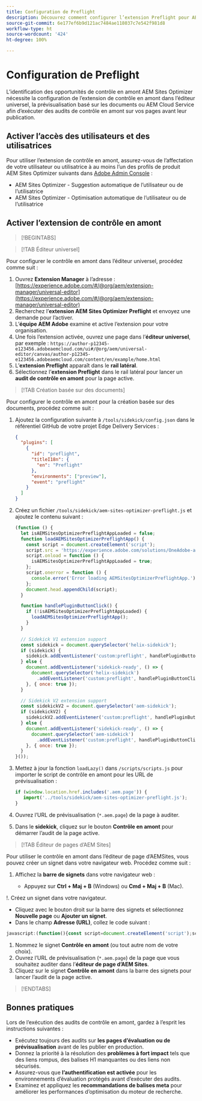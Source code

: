 ```yaml
---
title: Configuration de Preflight
description: Découvrez comment configurer l’extension Preflight pour AEM Sites Optimizer.
source-git-commit: 6e177ef6b9d121ac7484ae118037c7e542f981d8
workflow-type: ht
source-wordcount: '424'
ht-degree: 100%

---
```



# Configuration de Preflight

L’identification des opportunités de contrôle en amont AEM Sites Optimizer nécessite la configuration de l’extension de contrôle en amont dans l’éditeur universel, la prévisualisation basé sur les documents ou AEM Cloud Service afin d’exécuter des audits de contrôle en amont sur vos pages avant leur publication.

## Activer l’accès des utilisateurs et des utilisatrices

Pour utiliser l’extension de contrôle en amont, assurez-vous de l’affectation de votre utilisateur ou utilisatrice à au moins l’un des profils de produit AEM Sites Optimizer suivants dans [Adobe Admin Console](https://adminconsole.adobe.com) :

* AEM Sites Optimizer - Suggestion automatique de l’utilisateur ou de l’utilisatrice
* AEM Sites Optimizer - Optimisation automatique de l’utilisateur ou de l’utilisatrice

## Activer l’extension de contrôle en amont

>[!BEGINTABS]

>[!TAB Éditeur universel]

Pour configurer le contrôle en amont dans l’éditeur universel, procédez comme suit :

1. Ouvrez **Extension Manager** à l’adresse :
   [https://experience.adobe.com/#/@org/aem/extension-manager/universal-editor](https://experience.adobe.com/#/@org/aem/extension-manager/universal-editor)
1. Recherchez l’**extension AEM Sites Optimizer Preflight** et envoyez une demande pour l’activer.
1. L’**équipe AEM Adobe** examine et active l’extension pour votre organisation.
1. Une fois l’extension activée, ouvrez une page dans l’**éditeur universel**, par exemple :
   `https://author-p12345-e123456.adobeaemcloud.com/ui#/@org/aem/universal-editor/canvas/author-p12345-e123456.adobeaemcloud.com/content/en/example/home.html`
1. L’**extension Preflight** apparaît dans le **rail latéral**.
1. Sélectionnez l’**extension Preflight** dans le rail latéral pour lancer un **audit de contrôle en amont** pour la page active.

>[!TAB Création basée sur des documents]

Pour configurer le contrôle en amont pour la création basée sur des documents, procédez comme suit :

1. Ajoutez la configuration suivante à `/tools/sidekick/config.json` dans le référentiel GitHub de votre projet Edge Delivery Services :

   ```json
   {
     "plugins": [
       {
         "id": "preflight",
         "titleI18n": {
           "en": "Preflight"
         },
         "environments": ["preview"],
         "event": "preflight"
       }
     ]
   }
   ```

1. Créez un fichier `/tools/sidekick/aem-sites-optimizer-preflight.js` et ajoutez le contenu suivant :

   ```javascript
   (function () {
     let isAEMSitesOptimizerPreflightAppLoaded = false;
     function loadAEMSitesOptimizerPreflightApp() {
       const script = document.createElement('script');
       script.src = 'https://experience.adobe.com/solutions/OneAdobe-aem-sites-optimizer-preflight-mfe/static-assets/resources/sidekick/client.js?source=plugin';
       script.onload = function () {
         isAEMSitesOptimizerPreflightAppLoaded = true;
       };
       script.onerror = function () {
         console.error('Error loading AEMSitesOptimizerPreflightApp.');
       };
       document.head.appendChild(script);
     }
   
     function handlePluginButtonClick() {
       if (!isAEMSitesOptimizerPreflightAppLoaded) {
         loadAEMSitesOptimizerPreflightApp();
       }
     }
   
     // Sidekick V1 extension support
     const sidekick = document.querySelector('helix-sidekick');
     if (sidekick) {
       sidekick.addEventListener('custom:preflight', handlePluginButtonClick);
     } else {
       document.addEventListener('sidekick-ready', () => {
         document.querySelector('helix-sidekick')
           .addEventListener('custom:preflight', handlePluginButtonClick);
       }, { once: true });
     }
   
     // Sidekick V2 extension support
     const sidekickV2 = document.querySelector('aem-sidekick');
     if (sidekickV2) {
       sidekickV2.addEventListener('custom:preflight', handlePluginButtonClick);
     } else {
       document.addEventListener('sidekick-ready', () => {
         document.querySelector('aem-sidekick')
           .addEventListener('custom:preflight', handlePluginButtonClick);
       }, { once: true });
     }
   }());
   ```

1. Mettez à jour la fonction `loadLazy()` dans `/scripts/scripts.js` pour importer le script de contrôle en amont pour les URL de prévisualisation :

   ```javascript
   if (window.location.href.includes('.aem.page')) {
      import('../tools/sidekick/aem-sites-optimizer-preflight.js');
   }
   ```

1. Ouvrez l’URL de prévisualisation (`*.aem.page`) de la page à auditer.
1. Dans le **sidekick**, cliquez sur le bouton **Contrôle en amont** pour démarrer l’audit de la page active.

>[!TAB Éditeur de pages d’AEM Sites]

Pour utiliser le contrôle en amont dans l’éditeur de page d’AEMSites, vous pouvez créer un signet dans votre navigateur web. Procédez comme suit :

1. Affichez la **barre de signets** dans votre navigateur web :

   * Appuyez sur **Ctrl + Maj + B** (Windows) ou **Cmd + Maj + B** (Mac).

!. Créez un signet dans votre navigateur.

* Cliquez avec le bouton droit sur la barre des signets et sélectionnez **Nouvelle page** ou **Ajouter un signet**.
* Dans le champ **Adresse (URL)**, collez le code suivant :

```javascript
javascript:(function(){const script=document.createElement('script');script.src='https://experience.adobe.com/solutions/OneAdobe-aem-sites-optimizer-preflight-mfe/static-assets/resources/sidekick/client.js?source=bookmarklet&target-source=aem-cloud-service';document.head.appendChild(script);})();
```

1. Nommez le signet **Contrôle en amont** (ou tout autre nom de votre choix).
1. Ouvrez l’URL de prévisualisation (`*.aem.page`) de la page que vous souhaitez auditer dans l’**éditeur de page d’AEM Sites**.
1. Cliquez sur le signet **Contrôle en amont** dans la barre des signets pour lancer l’audit de la page active.

>[!ENDTABS]

## Bonnes pratiques

Lors de l’exécution des audits de contrôle en amont, gardez à l’esprit les instructions suivantes :

* Exécutez toujours des audits sur **les pages d’évaluation ou de prévisualisation** avant de les publier en production.
* Donnez la priorité à la résolution des **problèmes à fort impact** tels que des liens rompus, des balises H1 manquantes ou des liens non sécurisés.
* Assurez-vous que **l’authentification est activée** pour les environnements d’évaluation protégés avant d’exécuter des audits.
* Examinez et appliquez les **recommandations de balises meta** pour améliorer les performances d’optimisation du moteur de recherche.
